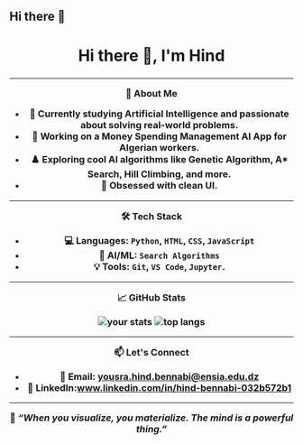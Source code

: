 ## Hi there 👋

<!--
**Hind-BENNABI/Hind-BENNABI** is a ✨ _special_ ✨ repository because its `README.md` (this file) appears on your GitHub profile.

Here are some ideas to get you started:

- 🔭 I’m currently working on ...
- 🌱 I’m currently learning ...
- 👯 I’m looking to collaborate on ...
- 🤔 I’m looking for help with ...
- 💬 Ask me about ...
- 📫 How to reach me: ...
- 😄 Pronouns: ...
- ⚡ Fun fact: ...
-->
<h1 align="center">Hi there 👋, I'm Hind</h1>
<h3 align="center"🤖 AI Student | Passionate About Problem Solving | Building Smart Techs</h3>

---

🌟 **About Me**

- 🧠 Currently studying **Artificial Intelligence** and passionate about solving real-world problems.
- 💸 Working on a **Money Spending Management AI App** for Algerian workers.
- ♟️ Exploring cool AI algorithms like **Genetic Algorithm, A\* Search, Hill Climbing**, and more.
- 💙 Obsessed with clean UI.

---

🛠️ **Tech Stack**

- 💻 Languages: `Python`, `HTML`, `CSS`, `JavaScript`
- 🤖 AI/ML: `Search Algorithms`
- 💡 Tools: `Git`, `VS Code`, `Jupyter`.

---

📈 **GitHub Stats**

<p align="center">
  <img src="https://github-readme-stats.vercel.app/api?username=yourusername&show_icons=true&theme=blueberry" alt="your stats"/>
  <img src="https://github-readme-stats.vercel.app/api/top-langs/?username=yourusername&layout=compact&theme=blueberry" alt="top langs"/>
</p>

---

📫 **Let's Connect**

- 💌 Email: yousra.hind.bennabi@ensia.edu.dz
- 💼 LinkedIn:www.linkedin.com/in/hind-bennabi-032b572b1

---

🧠 _“When you visualize, you materialize. The mind is a powerful thing.”_
